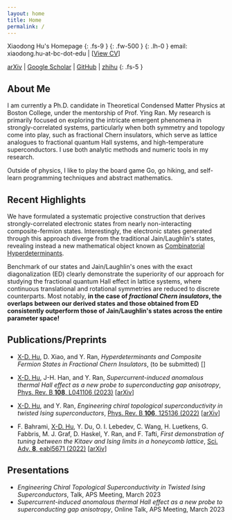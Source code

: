 ```yaml
---
layout: home
title: Home
permalink: /
---
```

<!-- this is the homepage -->
Xiaodong Hu's Homepage
{: .fs-9 }
{: .fw-500 }
{: .lh-0 }
email: xiaodong.hu-at-bc-dot-edu \| \[[<a href="/docs/miscellence/cv" target="_blank">View CV</a>]()\]

[arXiv](http://arxiv.org/a/hu_x_3) \| [Google Scholar](https://scholar.google.com/citations?user=yfD3lEUAAAAJ&hl=en) \| [GitHub](https://github.com/xiaodong-hu) \| [zhihu](https://www.zhihu.com/people/xiaodong.hu)
{: .fs-5 }






## About Me
I am currently a Ph.D. candidate in Theoretical Condensed Matter Physics at Boston College, under the mentorship of Prof. Ying Ran. My research is primarily focused on exploring the intricate emergent phenomena in strongly-correlated systems, particularly when both symmetry and topology come into play, such as fractional Chern insulators, which serve as lattice analogues to fractional quantum Hall systems, and high-temperature superconductors. I use both analytic methods and numeric tools in my research.

Outside of physics, I like to play the board game Go, go hiking, and self-learn programming techniques and abstract mathematics.



## Recent Highlights
We have formulated a systematic projective construction that derives strongly-correlated electronic states from nearly non-interacting composite-fermion states. Interestingly, the electronic states generated through this approach diverge from the traditional Jain/Laughlin's states, revealing instead a new mathematical object known as [Combinatorial Hyperdeterminants](https://en.wikipedia.org/wiki/Hyperdeterminant).

Benchmark of our states and Jain/Laughlin's ones with the exact diagonalization (ED) clearly demonstrate the superiority of our approach for studying the fractional quantum Hall effect in lattice systems, where continuous translational and rotational symmetries are reduced to discrete counterparts. Most notably, **in the case of *fractional Chern insulators*, the overlaps between our derived states and those obtained from ED consistently outperform those of Jain/Laughlin's states across the entire parameter space!**



## Publications/Preprints
- <ins>X-D. Hu</ins>, D. Xiao, and Y. Ran, *Hyperdeterminants and Composite Fermion States in Fractional Chern Insulators*, (to be submitted) \[[]()\] 

- <ins>X-D. Hu</ins>, J-H. Han, and Y. Ran, *Supercurrent-induced anomalous thermal Hall effect as a new probe to superconducting gap anisotropy*, [Phys. Rev. B **108**, L041106 (2023)](https://journals.aps.org/prb/abstract/10.1103/PhysRevB.108.L041106) \[[arXiv](https://arxiv.org/abs/2211.16651v2)\]

- <ins>X-D. Hu</ins>, and Y. Ran, *Engineering chiral topological superconductivity in twisted Ising superconductors*, [Phys. Rev. B **106**, 125136 (2022)](https://journals.aps.org/prb/abstract/10.1103/PhysRevB.106.125136) \[[arXiv](https://arxiv.org/abs/2206.01304)\]

- F. Bahrami, <ins>X-D. Hu</ins>, Y. Du, O. I. Lebedev, C. Wang, H. Luetkens, G. Fabbris, M. J. Graf, D. Haskel, Y. Ran, and F. Tafti, *First demonstration of tuning between the Kitaev and Ising limits in a honeycomb lattice*, [Sci. Adv. **8**, eabl5671 (2022)](https://www.science.org/doi/full/10.1126/sciadv.abl5671) \[[arXiv](https://arxiv.org/abs/2204.07591)\]

## Presentations
- *Engineering Chiral Topological Superconductivity in Twisted Ising Superconductors*, Talk, APS Meeting, March 2023
- *Supercurrent-induced anomalous thermal Hall effect as a new probe to superconducting gap anisotropy*, Online Talk, APS Meeting, March 2023

